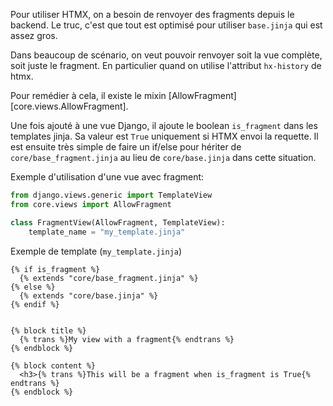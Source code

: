 Pour utiliser HTMX, on a besoin de renvoyer des fragments depuis le backend.
Le truc, c'est que tout est optimisé pour utiliser `base.jinja` qui est assez gros.

Dans beaucoup de scénario, on veut pouvoir renvoyer soit la vue complète, soit
juste le fragment. En particulier quand on utilise l'attribut `hx-history` de htmx.

Pour remédier à cela, il existe le mixin [AllowFragment][core.views.AllowFragment].

Une fois ajouté à une vue Django, il ajoute le boolean `is_fragment` dans les
templates jinja. Sa valeur est `True` uniquement si HTMX envoi la requette.
Il est ensuite très simple de faire un if/else pour hériter de
`core/base_fragment.jinja` au lieu de `core/base.jinja` dans cette situation.

Exemple d'utilisation d'une vue avec fragment:

```python
from django.views.generic import TemplateView
from core.views import AllowFragment

class FragmentView(AllowFragment, TemplateView):
	template_name = "my_template.jinja"
```

Exemple de template (`my_template.jinja`)
```jinja
{% if is_fragment %}
  {% extends "core/base_fragment.jinja" %}
{% else %}
  {% extends "core/base.jinja" %}
{% endif %}


{% block title %}
  {% trans %}My view with a fragment{% endtrans %}
{% endblock %}

{% block content %}
  <h3>{% trans %}This will be a fragment when is_fragment is True{% endtrans %}
{% endblock %}
```
